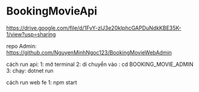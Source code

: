 # BookingMovieApi

https://drive.google.com/file/d/1FvY-zlJ3e20klphcGAPDuNdkKBE35K-1/view?usp=sharing


repo Admin:
https://github.com/NguyenMinhNgoc123/BookingMovieWebAdmin

cách run api: 
1: mở terminal
2: di chuyển vào : cd BOOKING_MOVIE_ADMIN
3: chạy: dotnet run

cách run web fe
1: npm start